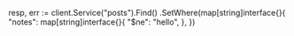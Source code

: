 resp, err := client.Service("posts").Find()
  .SetWhere(map[string]interface{}{
    "notes": map[string]interface{}{
      "$ne": "hello",
    },
  })